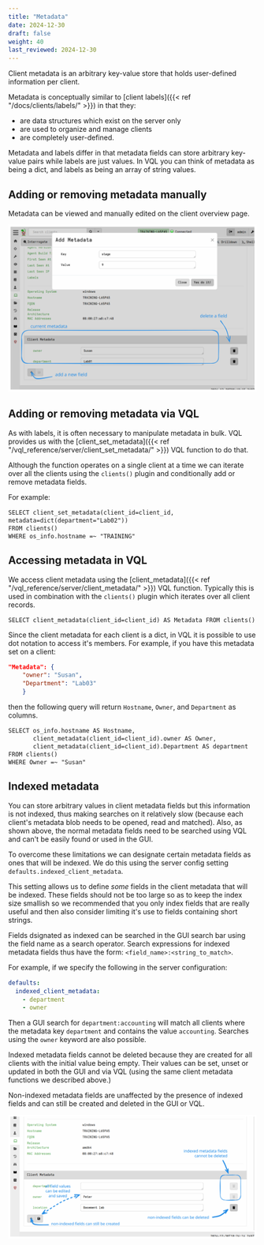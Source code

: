 ```yaml
---
title: "Metadata"
date: 2024-12-30
draft: false
weight: 40
last_reviewed: 2024-12-30
---
```


Client metadata is an arbitrary key-value store that holds user-defined
information per client.

Metadata is conceptually similar to
[client labels]({{< ref "/docs/clients/labels/" >}}) in that they:

- are data structures which exist on the server only
- are used to organize and manage clients
- are completely user-defined.

Metadata and labels differ in that metadata fields can store arbitrary key-value
pairs while labels are just values. In VQL you can think of metadata as being a dict,
and labels as being an array of string values.

## Adding or removing metadata manually

Metadata can be viewed and manually edited on the client overview page.

![viewing and editing metadata](metadata_edit.svg)

## Adding or removing metadata via VQL

As with labels, it is often necessary to manipulate metadata in bulk.
VQL provides us with the
[client_set_metadata]({{< ref "/vql_reference/server/client_set_metadata/" >}})
VQL function to do that.

Although the function operates on a single client at a time we can iterate over
all the clients using the `clients()` plugin and conditionally add or remove
metadata fields.

For example:

```vql
SELECT client_set_metadata(client_id=client_id, metadata=dict(department="Lab02"))
FROM clients()
WHERE os_info.hostname =~ "TRAINING"
```

## Accessing metadata in VQL

We access client metadata using the
[client_metadata]({{< ref "/vql_reference/server/client_metadata/" >}})
VQL function. Typically this is used in combination with the `clients()` plugin
which iterates over all client records.

```vql
SELECT client_metadata(client_id=client_id) AS Metadata FROM clients()
```

Since the client metadata for each client is a dict, in VQL it is possible to
use dot notation to access it's members. For example, if you have this metadata
set on a client:

```json
"Metadata": {
    "owner": "Susan",
    "Department": "Lab03"
    }
```

then the following query will return `Hostname`, `Owner`, and `Department` as
columns.

```vql
SELECT os_info.hostname AS Hostname,
       client_metadata(client_id=client_id).owner AS Owner,
       client_metadata(client_id=client_id).Department AS department
FROM clients()
WHERE Owner =~ "Susan"
```


## Indexed metadata

You can store arbitrary values in client metadata fields but this information is
not indexed, thus making searches on it relatively slow (because each client's
metadata blob needs to be opened, read and matched). Also, as shown above, the normal
metadata fields need to be searched using VQL and can't be easily found or used
in the GUI.

To overcome these limitations we can designate certain metadata fields as ones
that will be indexed. We do this using the server config setting
`defaults.indexed_client_metadata`.

This setting allows us to define _some_ fields in the client metadata that will
be indexed. These fields should not be too large so as to keep the index size
smallish so we recommended that you only index fields that are really useful and
then also consider limiting it's use to fields containing short strings.

Fields dsignated as indexed can be searched in the GUI search bar using the
field name as a search operator. Search expressions for indexed metadata fields
thus have the form: `<field_name>:<string_to_match>`.

For example, if we specify the following in the server configuration:

```yaml
defaults:
  indexed_client_metadata:
    - department
    - owner
```

Then a GUI search for `department:accounting` will match all clients where the
metadata key `department` and contains the value `accounting`. Searches using
the `owner` keyword are also possible.

Indexed metadata fields cannot be deleted because they are created for all
clients with the initial value being empty. Their values can be set, unset or
updated in both the GUI and via VQL (using the same client metadata functions we
described above.)

Non-indexed metadata fields are unaffected by the presence of indexed fields and
can still be created and deleted in the GUI or VQL.

![Indexed and non-indexed metadata fields](metadata_indexed.svg)

